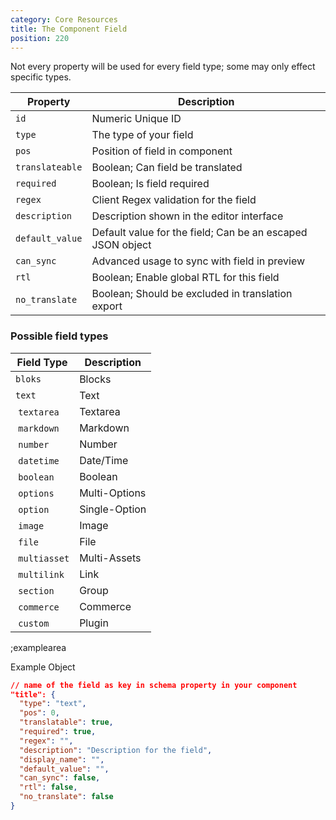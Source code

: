 ```yaml
---
category: Core Resources
title: The Component Field
position: 220
---
```


Not every property will be used for every field type; some may only effect specific types.

| Property | Description |
|---|---|
| `id` | Numeric Unique ID |
| `type` | The type of your field |
| `pos` | Position of field in component |
| `translateable` | Boolean; Can field be translated |
| `required` | Boolean; Is field required |
| `regex` | Client Regex validation for the field |
| `description` | Description shown in the editor interface |
| `default_value` | Default value for the field; Can be an escaped JSON object |
| `can_sync` | Advanced usage to sync with field in preview |
| `rtl` | Boolean; Enable global RTL for this field |
| `no_translate` | Boolean; Should be excluded in translation export |

### Possible field types

| Field Type | Description |
|---|---|
| `bloks` | Blocks |
| `text` | Text |
| `textarea` | Textarea |
| `markdown` | Markdown |
| `number` | Number |
| `datetime` | Date/Time |
| `boolean` | Boolean |
| `options` | Multi-Options |
| `option` | Single-Option |
| `image` | Image |
| `file` | File |
| `multiasset` | Multi-Assets |
| `multilink` | Link |
| `section` | Group |
| `commerce` | Commerce |
| `custom` | Plugin |

;examplearea

Example Object

```json
// name of the field as key in schema property in your component
"title": {
  "type": "text",
  "pos": 0,
  "translatable": true,
  "required": true,
  "regex": "",
  "description": "Description for the field",
  "display_name": "",
  "default_value": "",
  "can_sync": false,
  "rtl": false,
  "no_translate": false
}
```
